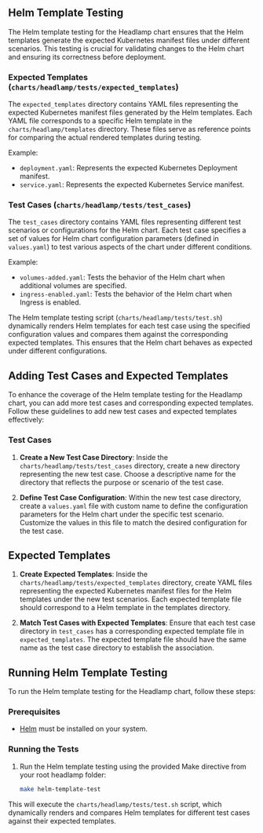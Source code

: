 ## Helm Template Testing

The Helm template testing for the Headlamp chart ensures that the Helm templates generate the expected Kubernetes manifest files under different scenarios. This testing is crucial for validating changes to the Helm chart and ensuring its correctness before deployment.

### Expected Templates (`charts/headlamp/tests/expected_templates`)

The `expected_templates` directory contains YAML files representing the expected Kubernetes manifest files generated by the Helm templates. Each YAML file corresponds to a specific Helm template in the `charts/headlamp/templates` directory. These files serve as reference points for comparing the actual rendered templates during testing.

Example:
- `deployment.yaml`: Represents the expected Kubernetes Deployment manifest.
- `service.yaml`: Represents the expected Kubernetes Service manifest.

### Test Cases (`charts/headlamp/tests/test_cases`)

The `test_cases` directory contains YAML files representing different test scenarios or configurations for the Helm chart. Each test case specifies a set of values for Helm chart configuration parameters (defined in `values.yaml`) to test various aspects of the chart under different conditions.

Example:
- `volumes-added.yaml`: Tests the behavior of the Helm chart when additional volumes are specified.
- `ingress-enabled.yaml`: Tests the behavior of the Helm chart when Ingress is enabled.

The Helm template testing script (`charts/headlamp/tests/test.sh`) dynamically renders Helm templates for each test case using the specified configuration values and compares them against the corresponding expected templates. This ensures that the Helm chart behaves as expected under different configurations.

## Adding Test Cases and Expected Templates

To enhance the coverage of the Helm template testing for the Headlamp chart, you can add more test cases and corresponding expected templates. Follow these guidelines to add new test cases and expected templates effectively:

### Test Cases

1. **Create a New Test Case Directory**: Inside the `charts/headlamp/tests/test_cases` directory, create a new directory representing the new test case. Choose a descriptive name for the directory that reflects the purpose or scenario of the test case.

2. **Define Test Case Configuration**: Within the new test case directory, create a `values.yaml` file with custom name to define the configuration parameters for the Helm chart under the specific test scenario. Customize the values in this file to match the desired configuration for the test case.

## Expected Templates

1. **Create Expected Templates**: Inside the `charts/headlamp/tests/expected_templates` directory, create YAML files representing the expected Kubernetes manifest files for the Helm templates under the new test scenarios. Each expected template file should correspond to a Helm template in the templates directory.

2. **Match Test Cases with Expected Templates**: Ensure that each test case directory in `test_cases` has a corresponding expected template file in `expected_templates`. The expected template file should have the same name as the test case directory to establish the association.


## Running Helm Template Testing

To run the Helm template testing for the Headlamp chart, follow these steps:

### Prerequisites

- [Helm](https://helm.sh/) must be installed on your system.

### Running the Tests

1. Run the Helm template testing using the provided Make directive from your root headlamp folder:

    ```bash
    make helm-template-test
    ```

This will execute the `charts/headlamp/tests/test.sh` script, which dynamically renders and compares Helm templates for different test cases against their expected templates.
